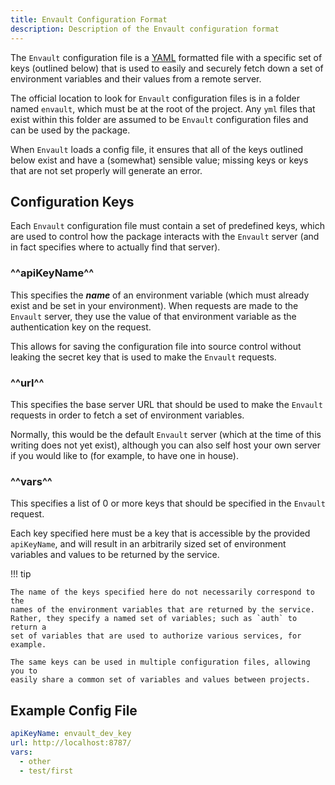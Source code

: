 ```yaml
---
title: Envault Configuration Format
description: Description of the Envault configuration format
---
```


The `Envault` configuration file is a [YAML](https://yaml.org/) formatted file
with a specific set of keys (outlined below) that is used to easily and
securely fetch down a set of environment variables and their values from a
remote server.

The official location to look for `Envault` configuration files is in a folder
named `envault`, which must be at the root of the project. Any `yml` files that
exist within this folder are assumed to be `Envault` configuration files and
can be used by the package.

When `Envault` loads a config file, it ensures that all of the keys outlined
below exist and have a (somewhat) sensible value; missing keys or keys that are
not set properly will generate an error.


## Configuration Keys

Each `Envault` configuration file must contain a set of predefined keys, which
are used to control how the package interacts with the `Envault` server (and
in fact specifies where to actually find that server).

### ^^apiKeyName^^

This specifies the **_name_** of an environment variable (which must already
exist and be set in your environment). When requests are made to the `Envault`
server, they use the value of that environment variable as the authentication
key on the request.

This allows for saving the configuration file into source control without
leaking the secret key that is used to make the `Envault` requests.


### ^^url^^

This specifies the base server URL that should be used to make the `Envault`
requests in order to fetch a set of environment variables.

Normally, this would be the default `Envault` server (which at the time of this
writing does not yet exist), although you can also self host your own server if
you would like to (for example, to have one in house).


### ^^vars^^

This specifies a list of 0 or more keys that should be specified in the
`Envault` request.

Each key specified here must be a key that is accessible by the provided
`apiKeyName`, and will result in an arbitrarily sized set of environment
variables and values to be returned by the service.

!!! tip

    The name of the keys specified here do not necessarily correspond to the
    names of the environment variables that are returned by the service.
    Rather, they specify a named set of variables; such as `auth` to return a
    set of variables that are used to authorize various services, for example.

    The same keys can be used in multiple configuration files, allowing you to
    easily share a common set of variables and values between projects.

## Example Config File

```yaml
apiKeyName: envault_dev_key
url: http://localhost:8787/
vars:
  - other
  - test/first
```
